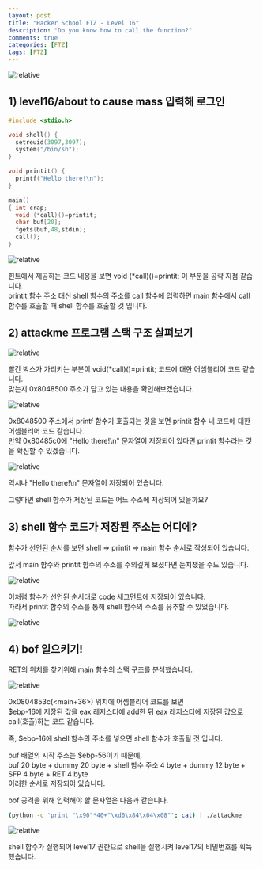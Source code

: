```yaml
---
layout: post
title: "Hacker School FTZ - Level 16"
description: "Do you know how to call the function?"
comments: true
categories: [FTZ]
tags: [FTZ]
---
```


<img data-action="zoom" src='{{ "assets/ftz/level16/1.jpg" | relative_url }}' alt='relative'>  

## 1) level16/about to cause mass 입력해 로그인  

``` c
#include <stdio.h>

void shell() {
  setreuid(3097,3097);
  system("/bin/sh");
}

void printit() {
  printf("Hello there!\n");
}

main()
{ int crap;
  void (*call)()=printit;
  char buf[20];
  fgets(buf,48,stdin);
  call();
}
```

<img data-action="zoom" src='{{ "assets/ftz/level16/2.png" | relative_url }}' alt='relative'>  

힌트에서 제공하는 코드 내용을 보면 void (\*call)()=printit; 이 부분을 공략 지점 같습니다.  
printit 함수 주소 대신 shell 함수의 주소를 call 함수에 입력하면 main 함수에서 call 함수를 호출할 때 shell 함수를 호출할 것 입니다.  

## 2) attackme 프로그램 스택 구조 살펴보기  

<img data-action="zoom" src='{{ "assets/ftz/level16/3.png" | relative_url }}' alt='relative'>  

빨간 박스가 가리키는 부분이 void(\*call)()=printit; 코드에 대한 어셈블리어 코드 같습니다.  
맞는지 0x8048500 주소가 담고 있는 내용을 확인해보겠습니다.  

<img data-action="zoom" src='{{ "assets/ftz/level16/4.png" | relative_url }}' alt='relative'>  

0x8048500 주소에서 printf 함수가 호출되는 것을 보면 printit 함수 내 코드에 대한 어셈블리어 코드 같습니다.  
만약 0x80485c0에 "Hello there!\n" 문자열이 저장되어 있다면 printit 함수라는 것을 확신할 수 있겠습니다.  

<img data-action="zoom" src='{{ "assets/ftz/level16/5.png" | relative_url }}' alt='relative'>  

역시나 "Hello there!\n" 문자열이 저장되어 있습니다.  

그렇다면 shell 함수가 저장된 코드는 어느 주소에 저장되어 있을까요?  

## 3) shell 함수 코드가 저장된 주소는 어디에?  

함수가 선언된 순서를 보면 shell => printit => main 함수 순서로 작성되어 있습니다.  

앞서 main 함수와 printit 함수의 주소를 주의깊게 보셨다면 눈치챘을 수도 있습니다.   

<img data-action="zoom" src='{{ "assets/ftz/level16/6.png" | relative_url }}' alt='relative'>  

이처럼 함수가 선언된 순서대로 code 세그먼트에 저장되어 있습니다.  
따라서 printit 함수의 주소를 통해 shell 함수의 주소를 유추할 수 있었습니다.  

<img data-action="zoom" src='{{ "assets/ftz/level16/7.png" | relative_url }}' alt='relative'>  

## 4) bof 일으키기!  

RET의 위치를 찾기위해 main 함수의 스택 구조를 분석했습니다.  

<img data-action="zoom" src='{{ "assets/ftz/level16/8.png" | relative_url }}' alt='relative'>  

0x0804853c(\<main+36\>) 위치에 어셈블리어 코드를 보면  
$ebp-16에 저장된 값을 eax 레지스터에 add한 뒤 eax 레지스터에 저장된 값으로 call(호출)하는 코드 같습니다.  

즉, $ebp-16에 shell 함수의 주소를 넣으면 shell 함수가 호출될 것 입니다.  

buf 배열의 시작 주소는 $ebp-56이기 때문에,  
buf 20 byte + dummy 20 byte + shell 함수 주소 4 byte + dummy 12 byte + SFP 4 byte + RET 4 byte  
이러한 순서로 저장되어 있습니다. 

bof 공격을 위해 입력해야 할 문자열은 다음과 같습니다.  

``` bash
(python -c 'print "\x90"*40+"\xd0\x84\x04\x08"'; cat) | ./attackme
```

<img data-action="zoom" src='{{ "assets/ftz/level16/9.png" | relative_url }}' alt='relative'>  

shell 함수가 실행되어 level17 권한으로 shell을 실행시켜 level17의 비밀번호를 획득했습니다.  